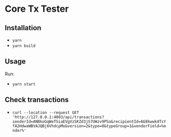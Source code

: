 # Core Tx Tester

## Installation

- `yarn`
- `yarn build`

## Usage

Run:

- `yarn start`


## Check transactions

- `curl --location --request GET 'http://127.0.0.1:4003/api/transactions?senderId=ANBkoGqWeTSiaEVgVzSKZd3jS7UWzv9PSo&recipientId=AG8kwwk4TsYfA2HdwaWBVAJQBj6VhdcpMo&version=2&type=0&typeGroup=1&vendorField=%endor%'`

